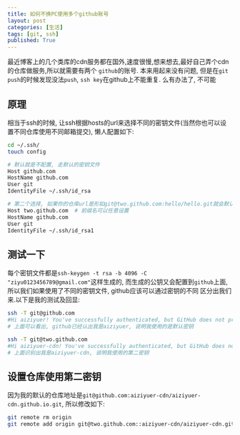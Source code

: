 ```yaml
---
title: 如何不换PC使用多个github账号
layout: post
categories: [生活]
tags: [git, ssh]
published: True
---
```



最近博客上的几个类库的cdn服务都在国外,速度很慢,想来想去,最好自己弄个cdn的仓库做服务,所以就需要有两个
`github`的账号. 本来用起来没有问题, 但是在`git push`的时候发现没法`push`,
`ssh key`在github上不能重复. 么有办法了, 不可能


## 原理

相当于ssh的时候, 让ssh根据hosts的url来选择不同的密钥文件(当然你也可以设置不同仓库使用不同邮箱提交),
懒人配置如下:

``` bash
cd ~/.ssh/
touch config
```

```bash
# 默认就是不配置, 走默认的密钥文件
Host github.com
HostName github.com
User git
IdentityFile ~/.ssh/id_rsa

# 第二个选择, 如果你的仓库url是形如git@two.github.com:hello/hello.git就会默认走这个配置
Host two.github.com  # 前缀名可以任意设置
HostName github.com
User git
IdentityFile ~/.ssh/id_rsa1

```

## 测试一下

每个密钥文件都是`ssh-keygen -t rsa -b 4096 -C "ziyu0123456789@gmail.com"`这样生成的, 
而生成的公钥又会配置到`github`上面, 所以我们如果使用了不同的密钥文件, github应该可以通过密钥的不同
区分出我们来.以下是我的测试及回显:

``` bash
ssh -T git@github.com
#Hi aiziyuer! You've successfully authenticated, but GitHub does not provide shell access.
# 上面可以看出, github已经认出我是aiziyuer, 说明我使用的是默认密钥

ssh -T git@two.github.com
#Hi aiziyuer-cdn! You've successfully authenticated, but GitHub does not provide shell access.
# 上面识别出我是aiziyuer-cdn, 说明我使用的第二密钥
```

## 设置仓库使用第二密钥

因为我的默认的仓库地址是`git@github.com:aiziyuer-cdn/aiziyuer-cdn.github.io.git`, 所以修改如下:

``` bash
git remote rm origin
git remote add origin git@two.github.com::aiziyuer-cdn/aiziyuer-cdn.github.io.git
```